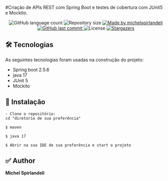 #Criação de APIs REST com Spring Boot e testes de cobertura com JUnit5 e Mockito.

<p align="center">
  <img alt="GitHub language count" src="https://img.shields.io/github/languages/count/michelspirlandeli/api-junit-mockito?color=%2304D361">

  <img alt="Repository size" src="https://img.shields.io/github/repo-size/michelspirlandeli/api-junit-mockito">

  <a href="https://www.linkedin.com/in/michel-spirlandeli/">
    <img alt="Made by michelspirlandeli" src="https://img.shields.io/badge/made%20by-michelspirlandeli-%2304D361">
  </a>

  <a href="https://github.com/michelspirlandeli/api-junit-mockito/commits/master">
    <img alt="GitHub last commit" src="https://img.shields.io/github/last-commit/michelspirlandeli/api-junit-mockito">
  </a>

  <img alt="License" src="https://img.shields.io/badge/license-MIT-brightgreen">

  <a href="https://github.com/michelspirlandeli/api-junit-mockito/stargazers">
    <img alt="Stargazers" src="https://img.shields.io/github/stars/michelspirlandeli/api-junit-mockito?style=social">
  </a>
</p>

## 🛠 Tecnologias

As seguintes tecnologias foram usadas na construção do projeto:

- Spring boot 2.5.6
- java 17
- JUnit 5
- Mockito

## 🎲 Instalação

```shell
- Clone o repositório:
cd "diretorio de sua preferência"

$ maven 

$ java 17 

$ Abrir na sua IDE de sua preferência e start o projeto
```

## ✅ Author

**Michel Spirlandeli**